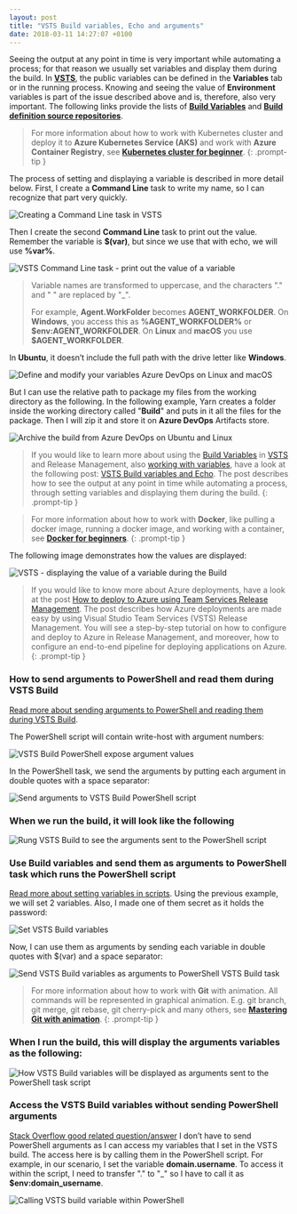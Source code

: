 ```yaml
---
layout: post
title: "VSTS Build variables, Echo and arguments"
date: 2018-03-11 14:27:07 +0100
---
```


Seeing the output at any point in time is very important while automating a process; for that reason we usually set variables and display them during the build. In [**VSTS**](https://www.visualstudio.com/team-services/), the public variables can be defined in the **Variables** tab or in the running process. Knowing and seeing the value of **Environment** variables is part of the issue described above and is, therefore, also very important. The following links provide the lists of [**Build Variables**](https://docs.microsoft.com/en-us/vsts/build-release/concepts/definitions/build/variables?tabs=batch) and [**Build definition source repositories**](https://docs.microsoft.com/en-gb/vsts/build-release/concepts/definitions/build/repository).

>For more information about how to work with Kubernetes cluster and deploy it to **Azure Kubernetes Service (AKS)** and work with **Azure Container Registry**, see [**Kubernetes cluster for beginner**](https://mohamedradwan-devops.github.io/posts/getting-started-with-kubernetes-cluster-ci-cd-for-azure-kubernetes-service/).
{: .prompt-tip }

The process of setting and displaying a variable is described in more detail below. First, I create a **Command Line** task to write my name, so I can recognize that part very quickly.


![Creating a Command Line task in VSTS](/assets/img/2018/03/Creating-a-Command-Line-task-in-VSTS-1024x555.png)

Then I create the second **Command Line** task to print out the value. Remember the variable is **\$(var)**, but since we use that with echo, we will use **%var%**.

![VSTS Command Line task - print out the value of a variable](/assets/img/2018/03/VSTS-Command-Line-task-print-out-the-value-of-a-variable-1024x572.png)

> Variable names are transformed to uppercase, and the characters "." and " " are replaced by "_".
>
> For example, **Agent.WorkFolder** becomes **AGENT_WORKFOLDER**. On **Windows**, you access this as **%AGENT_WORKFOLDER%** or **\$env:AGENT_WORKFOLDER**. On **Linux** and **macOS** you use **\$AGENT_WORKFOLDER**.

In **Ubuntu**, it doesn’t include the full path with the drive letter like **Windows**.

![Define and modify your variables Azure DevOps on Linux and macOS](/assets/img/2018/03/Define-and-modify-your-variables-Azure-DevOps-on-Linux-and-macOS-1024x624.png)

But I can use the relative path to package my files from the working directory as the following. In the following example, Yarn creates a folder inside the working directory called "**Build**" and puts in it all the files for the package. Then I will zip it and store it on **Azure DevOps** Artifacts store.

![Archive the build from Azure DevOps on Ubuntu and Linux](/assets/img/2018/03/Archive-the-build-from-Azure-DevOps-on-Ubuntu-and-Linux-1024x398.png)

>If you would like to learn more about using the [Build Variables](https://docs.microsoft.com/en-us/vsts/build-release/concepts/definitions/build/variables?tabs=batch) in [VSTS](https://www.visualstudio.com/team-services/) and Release Management, also [working with variables](https://docs.microsoft.com/en-us/azure/devops/pipelines/process/variables?view=vsts&tabs=yaml%2Cbatch), have a look at the following post: [VSTS Build variables and Echo](https://mohamedradwan-devops.github.io/posts/vsts-build-variables-and-echo/). The post describes how to see the output at any point in time while automating a process, through setting variables and displaying them during the build.
{: .prompt-tip }

>For more information about how to work with **Docker**, like pulling a docker image, running a docker image, and working with a container, see [**Docker for beginners**](https://mohamedradwan-devops.github.io/posts/docker-for-beginners-step-by-step-tutorial/).
{: .prompt-tip }

The following image demonstrates how the values are displayed:

![VSTS - displaying the value of a variable during the Build](/assets/img/2018/03/VSTS-displaying-the-value-of-a-variable-during-the-Build.png)

>If you would like to know more about Azure deployments, have a look at the post [How to deploy to Azure using Team Services Release Management](https://mohamedradwan-devops.github.io/posts/how-to-deploy-to-azure-using-team-services-release-management/). The post describes how Azure deployments are made easy by using Visual Studio Team Services (VSTS) Release Management. You will see a step-by-step tutorial on how to configure and deploy to Azure in Release Management, and moreover, how to configure an end-to-end pipeline for deploying applications on Azure.
{: .prompt-tip }


### How to send arguments to PowerShell and read them during VSTS Build

[Read more about sending arguments to PowerShell and reading them during VSTS Build](https://docs.microsoft.com/en-us/vsts/build-release/tasks/utility/powershell?view=vsts).

The PowerShell script will contain write-host with argument numbers:

![VSTS Build PowerShell expose argument values](/assets/img/2018/03/VSTS-Build-PowerShell-expose-argument-values.png)

In the PowerShell task, we send the arguments by putting each argument in double quotes with a space separator:

![Send arguments to VSTS Build PowerShell script](/assets/img/2018/03/Send-arguments-to-VSTS-Build-PowerShell-script-1024x542.png)

### When we run the build, it will look like the following

![Rung VSTS Build to see the arguments sent to the PowerShell script](/assets/img/2018/03/Rung-VSTS-Build-to-see-the-arguments-sent-to-the-PowerShell-script.png)

### Use Build variables and send them as arguments to PowerShell task which runs the PowerShell script

[Read more about setting variables in scripts](https://docs.microsoft.com/en-us/vsts/build-release/concepts/definitions/build/variables?view=vsts&tabs=batch#set-in-script). Using the previous example, we will set 2 variables. Also, I made one of them secret as it holds the password:

![Set VSTS Build variables](/assets/img/2018/03/Set-VSTS-Build-variables.png)

Now, I can use them as arguments by sending each variable in double quotes with \$(var) and a space separator:

![Send VSTS Build variables as arguments to PowerShell VSTS Build task](/assets/img/2018/03/Send-VSTS-Build-variables-as-arguments-to-PowerShell-VSTS-Build-task-1024x685.png)

>For more information about how to work with **Git** with animation. All commands will be represented in graphical animation. E.g. git branch, git merge, git rebase, git cherry-pick and many others, see [**Mastering Git with animation**](https://mohamedradwan-devops.github.io/posts/mastering-git-from-beginner-to-advanced-step-by-step-with-graphical-animation-commands/).
{: .prompt-tip }

### When I run the build, this will display the arguments variables as the following:

![How VSTS Build variables will be displayed as arguments sent to the PowerShell task script](/assets/img/2018/03/How-VSTS-Build-variables-will-be-displayed-as-arguments-sent-to-the-PowerShell-task-script.png)

### Access the VSTS Build variables without sending PowerShell arguments

[Stack Overflow good related question/answer](https://stackoverflow.com/questions/36997494/vsts-pass-build-variables-into-powershell-script-task?utm_medium=organic&utm_source=google_rich_qa&utm_campaign=google_rich_qa) I don’t have to send PowerShell arguments as I can access my variables that I set in the VSTS build. The access here is by calling them in the PowerShell script. For example, in our scenario, I set the variable **domain.username**. To access it within the script, I need to transfer "." to "_" so I have to call it as **\$env:domain_username**.

![Calling VSTS build variable within PowerShell](/assets/img/2018/03/Calling-VSTS-build-variable-within-PowerShell.png)
